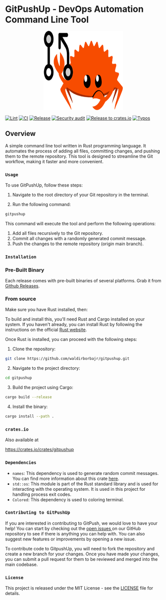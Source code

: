 # GitPushUp - DevOps Automation Command Line Tool

<p align="center">
  <img width="256" height="256" src="./.assets/gitpushup-logo.png" />
</p>

[![Lint](https://github.com/waldirborbajr/gitpushup/actions/workflows/linter.yaml/badge.svg)](https://github.com/waldirborbajr/gitpushup/actions/workflows/linter.yaml)
[![CI](https://github.com/waldirborbajr/gitpushup/actions/workflows/ci.yaml/badge.svg)](https://github.com/waldirborbajr/gitpushup/actions/workflows/ci.yaml)
[![Release](https://github.com/waldirborbajr/gitpushup/actions/workflows/release.yaml/badge.svg)](https://github.com/waldirborbajr/gitpushup/actions/workflows/release.yaml)
[![Security audit](https://github.com/waldirborbajr/gitpushup/actions/workflows/audit.yaml/badge.svg)](https://github.com/waldirborbajr/gitpushup/actions/workflows/audit.yaml)
[![Release to crates.io](https://github.com/waldirborbajr/gitpushup/actions/workflows/crates.yaml/badge.svg)](https://github.com/waldirborbajr/gitpushup/actions/workflows/crates.yaml)
[![Typos](https://github.com/waldirborbajr/gitpushup/actions/workflows/typos.yaml/badge.svg)](https://github.com/waldirborbajr/gitpushup/actions/workflows/typos.yaml)

## Overview

A simple command line tool written in Rust programming language. It automates the process of adding all files, committing changes, and pushing them to the remote repository. This tool is designed to streamline the Git workflow, making it faster and more convenient.

### `Usage`

To use GitPushUp, follow these steps:

1. Navigate to the root directory of your Git repository in the terminal.

2. Run the following command:

```bash
gitpushup
```

This command will execute the tool and perform the following operations:

1. Add all files recursively to the Git repository.
2. Commit all changes with a randomly generated commit message.
3. Push the changes to the remote repository (origin main branch).

### `Installation`

### Pre-Built Binary

Each release comes with pre-built binaries of several platforms. Grab it from [Github Releases](https://github.com/waldirborbajr/gitpush/releases).

### From source

Make sure you have Rust installed, then:

To build and install this, you'll need Rust and Cargo installed on your system. If you haven't already, you can install Rust by following the instructions on the official [Rust website](https://www.rust-lang.org/tools/install).

Once Rust is installed, you can proceed with the following steps:

1. Clone the repository:

```bash
git clone https://github.com/waldirborbajr/gitpushup.git
```

2. Navigate to the project directory:

```bash
cd gitpushup
```

3. Build the project using Cargo:

```bash
cargo build --release
```

4. Install the binary:

```bash
cargo install --path .
```

### `crates.io`

Also available at  

https://crates.io/crates/gitpushup

### `Dependencies`

- `names`: This dependency is used to generate random commit messages. You can find more information about this crate [here](https://crates.io/crates/names).
- `std::os`: This module is part of the Rust standard library and is used for interacting with the operating system. It is used in this project for handling process exit codes.
- `Colored`: This dependency is used to coloring terminal.

### `Contributing to GitPushUp`

If you are interested in contributing to GitPush, we would love to have your help! You can start by checking out the [ open issues ](https://github.com/waldirborbajr/gitpushup/issues) on our GitHub repository to see if there is anything you can help with. You can also suggest new features or improvements by opening a new issue.

To contribute code to GitpushUp, you will need to fork the repository and create a new branch for your changes. Once you have made your changes, you can submit a pull request for them to be reviewed and merged into the main codebase.

### `License`

This project is released under the MIT License - see the [LICENSE](LICENSE) file for details.
